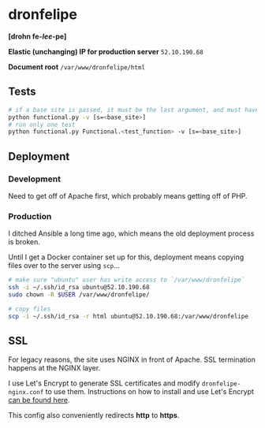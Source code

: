 # dronfelipe
**[drohn fe-_lee_-pe]**

**Elastic (unchanging) IP for production server**
`52.10.190.68`

**Document root**
`/var/www/dronfelipe/html`


## Tests
```sh
# if a base site is passed, it must be the last argument, and must have the form shown below
python functional.py -v [s=<base_site>]
# run only one test
python functional.py Functional.<test_function> -v [s=<base_site>]
```


## Deployment
### Development
Need to get off of Apache first, which probably means getting off of PHP.


### Production
I ditched Ansible a long time ago, which means the old deployment process is broken.

Until I get a Docker container set up for this, deployment means copying files over to the server using `scp`...

~~~sh
# make sure "ubuntu" user has write access to `/var/www/dronfelipe`
ssh -i ~/.ssh/id_rsa ubuntu@52.10.190.68
sudo chown -R $USER /var/www/dronfelipe/

# copy files
scp -i ~/.ssh/id_rsa -r html ubuntu@52.10.190.68:/var/www/dronfelipe
~~~


## SSL
For legacy reasons, the site uses NGINX in front of Apache. SSL termination happens at the NGINX layer.

I use Let's Encrypt to generate SSL certificates and modify `dronfelipe-nginx.conf` to use them. Instructions on how to install and use Let's Encrypt [can be found here](https://www.digitalocean.com/community/tutorials/how-to-secure-nginx-with-let-s-encrypt-on-ubuntu-16-04).

This config also conveniently redirects __http__ to __https__.
